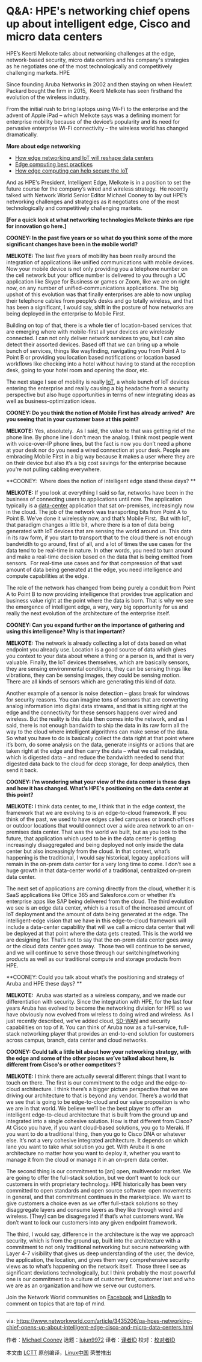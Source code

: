 [#]: collector: (lujun9972)
[#]: translator: ( )
[#]: reviewer: ( )
[#]: publisher: ( )
[#]: url: ( )
[#]: subject: (Q&A: HPE's networking chief opens up about intelligent edge, Cisco and micro data centers)
[#]: via: (https://www.networkworld.com/article/3435206/qa-hpes-networking-chief-opens-up-about-intelligent-edge-cisco-and-micro-data-centers.html)
[#]: author: (Michael Cooney https://www.networkworld.com/author/Michael-Cooney/)

Q&A: HPE's networking chief opens up about intelligent edge, Cisco and micro data centers
======
HPE’s Keerti Melkote talks about networking challenges at the edge, network-based security, micro data centers and his company's strategies as he negotiates one of the most technologically and competitively challenging markets.
HPE

Since founding Aruba Networks in 2002 and then staying on when Hewlett Packard bought the firm in 2015,  Keerti Melkote has seen firsthand the evolution of the wireless industry.

From the initial rush to bring laptops using Wi-Fi to the enterprise and the advent of Apple iPad – which Melkote says was a defining moment for enterprise mobility because of the device’s popularity and its need for pervasive enterprise Wi-Fi connectivity – the wireless world has changed dramatically.

**More about edge networking**

  * [How edge networking and IoT will reshape data centers][1]
  * [Edge computing best practices][2]
  * [How edge computing can help secure the IoT][3]



And as HPE's President, Intelligent Edge, Melkote is in a position to set the future course for the company’s wired and wireless strategy.  He recently talked with Network World Senior Editor Michael Cooney to lay out HPE’s networking challenges and strategies as it negotiates one of the most technologically and competitively challenging markets.

**[For a quick look at what networking technologies Melkote thinks are ripe for innovation go here.]**

**COONEY: In the past five years or so what do you think some of the more significant changes have been in the mobile world?**

**MELKOTE:** The last five years of mobility has been really around the integration of applications like unified communications with mobile devices. Now your mobile device is not only providing you a telephone number on the cell network but your office number is delivered to you through a UC application like Skype for Business or games or Zoom, like we are on right now, on any number of unified-communications applications. The big upshot of this evolution was that finally enterprises are able to now unplug their telephone cables from people’s desks and go totally wireless, and that has been a significant, I would say, shift in the posture of how networks are being deployed in the enterprise to Mobile First. 

Building on top of that, there is a whole tier of location-based services that are emerging where with mobile-first all your devices are wirelessly connected. I can not only deliver network services to you, but I can also detect their assorted devices. Based off that we can bring up a whole bunch of services, things like wayfinding, navigating you from Point A to Point B or providing you location based notifications or location based workflows like checking into a hotel without having to stand at the reception desk, going to your hotel room and opening the door, etc. 

The next stage I see of mobility is really [IoT][4], a whole bunch of IoT devices entering the enterprise and really causing a big headache from a security perspective but also huge opportunities in terms of new integrating ideas as well as business-optimization ideas.

**COONEY: Do you think the notion of Mobile First has** **already** **arrived?  Are you seeing that in your customer base at this point?**

**MELKOTE:** Yes, absolutely.  As I said, the value to that was getting rid of the phone line. By phone line I don’t mean the analog. I think most people went with voice-over-IP phone lines, but the fact is now you don’t need a phone at your desk nor do you need a wired connection at your desk. People are embracing Mobile First in a big way because it makes a user where they are on their device but also it’s a big cost savings for the enterprise because you’re not pulling cabling everywhere.

**COONEY:  Where does the notion of intelligent edge stand these days? **

**MELKOTE:** If you look at everything I said so far, networks have been in the business of connecting users to applications until now. The application typically is a [data-center][5] application that sat on-premises, increasingly now in the cloud. The job of the network was transporting bits from Point A to Point B. We’ve done it wirelessly now, and that’s Mobile First.  But with IoT, that paradigm changes a little bit, where there is a ton of data being generated with IoT devices that are sensing the world around us. This data in its raw form, if you start to transport that to the cloud there is not enough bandwidth to go around, first of all, and a lot of times the use cases for the data tend to be real-time in nature. In other words, you need to turn around and make a real-time decision based on the data that is being emitted from sensors.  For real-time use cases and for that compression of that vast amount of data being generated at the edge, you need intelligence and compute capabilities at the edge. 

The role of the network has changed from being purely a conduit from Point A to Point B to now providing intelligence that provides true application and business value right at the point where the data is born. That is why we see the emergence of intelligent edge, a very, very big opportunity for us and really the next evolution of the architecture of the enterprise itself.

**COONEY: Can you expand further on the importance of gathering and using this intelligence? Why is that important?**

**MELKOTE:** The network is already collecting a lot of data based on what endpoint you already use. Location is a good source of data which gives you context to your data about where a thing or a person is, and that is very valuable. Finally, the IoT devices themselves, which are basically sensors, they are sensing environmental conditions, they can be sensing things like vibrations, they can be sensing images, they could be sensing motion. There are all kinds of sensors which are generating this kind of data.

Another example of a sensor is noise detection – glass break for windows for security reasons. You can imagine tons of sensors that are converting analog information into digital data streams, and that is sitting right at the edge and the connectivity for these sensors happens over wired and wireless. But the reality is this data then comes into the network, and as I said, there is not enough bandwidth to ship the data in its raw form all the way to the cloud where intelligent algorithms can make sense of the data.  So what you have to do is basically collect the data right at that point where it’s born, do some analysis on the data, generate insights or actions that are taken right at the edge and then carry the data – what we call metadata, which is digested data – and reduce the bandwidth needed to send that digested data back to the cloud for deep storage, for deep analytics, then send it back.

**COONEY: I’m wondering what your view of the data center is these days and how it has changed. What’s HPE's positioning on the data center at this point?**

**MELKOTE:** I think data center, to me, I think that in the edge context, the framework that we are evolving to is an edge-to-cloud framework. If you think of the past, we used to have edges called campuses or branch offices or outdoor locations that would connect over a wide area network to an on-premises data center. That was the world we built, but as you look to the future, that application which used to be in the data center is getting increasingly disaggregated and being deployed not only inside the data center but also increasingly from the cloud. In that context, what’s happening is the traditional, I would say historical, legacy applications will remain in the on-prem data center for a very long time to come. I don’t see a huge growth in that data-center world of a traditional, centralized on-prem data center. 

The next set of applications are coming directly from the cloud, whether it is SaaS applications like Office 365 and Salesforce.com or whether it’s enterprise apps like SAP being delivered from the cloud. The third evolution we see is an edge data center, which is a result of the increased amount of IoT deployment and the amount of data being generated at the edge. The intelligent-edge vision that we have in this edge-to-cloud framework will include a data-center capability that will we call a micro data center that will be deployed at that point where the data gets created. This is the world we are designing for. That’s not to say that the on-prem data center goes away or the cloud data center goes away.  Those two will continue to be served, and we will continue to serve those through our switching/networking products as well as our traditional compute and storage products from HPE. 

**COONEY: Could you talk about what’s the positioning and strategy of Aruba and HPE these days? **

**MELKOTE:**  Aruba was started as a wireless company, and we made our differentiation with security. Since the integration with HPE, for the last four years Aruba has evolved to become the networking division for HPE so we have obviously now evolved from wireless to doing wired and wireless. As I just recently described, we’ve added cloud, [SD-WAN][6] and security capabilities on top of it. You can think of Aruba now as a full-service, full-stack networking player that provides an end-to-end solution for customers across campus, branch, data center and cloud networks.

**COONEY: Could talk a little bit about how your networking strategy, with the edge and some of the other pieces we’ve talked about here, is different from Cisco's or other competitors'?**

**MELKOTE:** I think there are actually several different things that I want to touch on there. The first is our commitment to the edge and the edge-to-cloud architecture. I think there’s a bigger picture perspective that we are driving our architecture to that is beyond any vendor. There’s a world that we see that is going to be edge-to-cloud and our value proposition is who we are in that world. We believe we’ll be the best player to offer an intelligent edge-to-cloud architecture that is built from the ground up and integrated into a single cohesive solution. How is that different from Cisco? At Cisco you have, if you want cloud-based solutions, you go to Meraki. If you want to do a traditional thing, then you go to Cisco DNA or whatever else. It’s not a very cohesive integrated architecture. It depends on which lane you want to take what solution you get. With Aruba it is one architecture no matter how you want to deploy it, whether you want to manage it from the cloud or manage it in an on-prem data center. 

The second thing is our commitment to [an] open, multivendor market. We are going to offer the full-stack solution, but we don’t want to lock our customers in with proprietary technology. HPE historically has been very committed to open standards and open source software  open movements in general, and that commitment continues in the marketplace. We want to give customers a choice even as we offer full-stack solutions so they disaggregate layers and consume layers as they like through wired and wireless. [They] can be disagregated if that’s what customers want. We don’t want to lock our customers into any given endpoint framework.

The third, I would say, difference in the architecture is the way we approach security, which is from the ground up, built into the architecture with a commitment to not only traditional networking but secure networking with Layer 4-7 visibility that gives us deep understanding of the user, the device, the application, the location, and gives them very comprehensive security views as to what’s happening on the network itself.  Those three I see as significant deviations technologically, but I think probably the most powerful one is our commitment to a culture of customer first, customer last and who we are as an organization and how we serve our customers.

Join the Network World communities on [Facebook][7] and [LinkedIn][8] to comment on topics that are top of mind.

--------------------------------------------------------------------------------

via: https://www.networkworld.com/article/3435206/qa-hpes-networking-chief-opens-up-about-intelligent-edge-cisco-and-micro-data-centers.html

作者：[Michael Cooney][a]
选题：[lujun9972][b]
译者：[译者ID](https://github.com/译者ID)
校对：[校对者ID](https://github.com/校对者ID)

本文由 [LCTT](https://github.com/LCTT/TranslateProject) 原创编译，[Linux中国](https://linux.cn/) 荣誉推出

[a]: https://www.networkworld.com/author/Michael-Cooney/
[b]: https://github.com/lujun9972
[1]: https://www.networkworld.com/article/3291790/data-center/how-edge-networking-and-iot-will-reshape-data-centers.html
[2]: https://www.networkworld.com/article/3331978/lan-wan/edge-computing-best-practices.html
[3]: https://www.networkworld.com/article/3331905/internet-of-things/how-edge-computing-can-help-secure-the-iot.html
[4]: https://www.networkworld.com/article/3207535/what-is-iot-how-the-internet-of-things-works.html
[5]: https://www.networkworld.com/article/3223692/what-is-a-data-centerhow-its-changed-and-what-you-need-to-know.html
[6]: https://www.networkworld.com/article/3031279/sd-wan-what-it-is-and-why-you-ll-use-it-one-day.html
[7]: https://www.facebook.com/NetworkWorld/
[8]: https://www.linkedin.com/company/network-world
